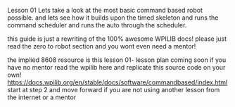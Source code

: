 Lesson 01
Lets take a look at the most basic command based robot possible. 
and lets see how it builds upon the timed skeleton and runs the command scheduler and runs the auto through the scheduler. 


this guide is just a rewriting of the 100% awesome WPILIB docs! please just read the zero to robot section and you wont even need a mentor! 

the implied 8608 resource is this lesson 01- lesson plan  coming soon
if you have no mentor read the wpilib here and replicate this source code on your own! https://docs.wpilib.org/en/stable/docs/software/commandbased/index.html
start at step 2 and move forward if you are not using another lesson from the internet or a mentor 

